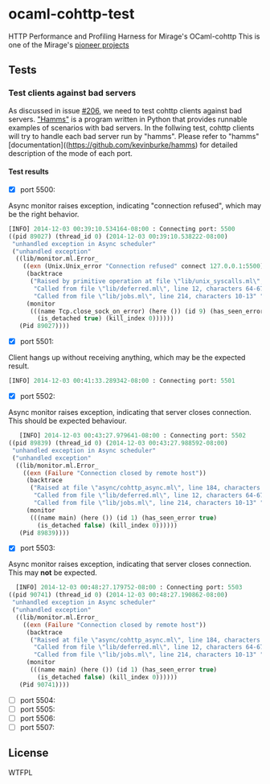ocaml-cohttp-test
=================

HTTP Performance and Profiling Harness for Mirage's OCaml-cohttp
This is one of the Mirage's [pioneer projects](https://github.com/mirage/mirage-www/wiki/Pioneer-Projects)

## Tests

### Test clients against bad servers

As discussed in issue [#206](https://github.com/mirage/ocaml-cohttp/issues/206), we
need to test cohttp clients against bad servers. ["Hamms"](https://github.com/kevinburke/hamms)
is a program written in Python that provides runnable examples of scenarios
with bad servers. In the follwing test, cohttp clients will try to
handle each bad server run by "hamms". Please refer to "hamms" [documentation]((https://github.com/kevinburke/hamms)
for detailed description of the mode of each port.

#### Test results

- [x] port 5500:

Async monitor raises exception, indicating "connection refused", which may be the right behavior.

````OCaml
[INFO] 2014-12-03 00:39:10.534164-08:00 : Connecting port: 5500
((pid 89027) (thread_id 0) (2014-12-03 00:39:10.538222-08:00)
 "unhandled exception in Async scheduler"
 ("unhandled exception"
  ((lib/monitor.ml.Error_
    ((exn (Unix.Unix_error "Connection refused" connect 127.0.0.1:5500))
     (backtrace
      ("Raised by primitive operation at file \"lib/unix_syscalls.ml\", line 851, characters 12-69"
       "Called from file \"lib/deferred.ml\", line 12, characters 64-67"
       "Called from file \"lib/jobs.ml\", line 214, characters 10-13" ""))
     (monitor
      (((name Tcp.close_sock_on_error) (here ()) (id 9) (has_seen_error true)
        (is_detached true) (kill_index 0))))))
   (Pid 89027))))
````

- [x] port 5501:

Client hangs up without receiving anything, which may be the expected result.

````OCaml
[INFO] 2014-12-03 00:41:33.289342-08:00 : Connecting port: 5501
````

- [x] port 5502:

Async monitor raises exception, indicating that server closes connection.
This should be expected behaviour.

````OCaml
   [INFO] 2014-12-03 00:43:27.979641-08:00 : Connecting port: 5502
((pid 89839) (thread_id 0) (2014-12-03 00:43:27.988592-08:00)
 "unhandled exception in Async scheduler"
 ("unhandled exception"
  ((lib/monitor.ml.Error_
    ((exn (Failure "Connection closed by remote host"))
     (backtrace
      ("Raised at file \"async/cohttp_async.ml\", line 184, characters 21-63"
       "Called from file \"lib/deferred.ml\", line 12, characters 64-67"
       "Called from file \"lib/jobs.ml\", line 214, characters 10-13" ""))
     (monitor
      (((name main) (here ()) (id 1) (has_seen_error true)
        (is_detached false) (kill_index 0))))))
   (Pid 89839))))
````

- [x] port 5503:

Async monitor raises exception, indicating that
server closes connection. This may **not** be expected.

````OCaml
  [INFO] 2014-12-03 00:48:27.179752-08:00 : Connecting port: 5503
((pid 90741) (thread_id 0) (2014-12-03 00:48:27.190862-08:00)
 "unhandled exception in Async scheduler"
 ("unhandled exception"
  ((lib/monitor.ml.Error_
    ((exn (Failure "Connection closed by remote host"))
     (backtrace
      ("Raised at file \"async/cohttp_async.ml\", line 184, characters 21-63"
       "Called from file \"lib/deferred.ml\", line 12, characters 64-67"
       "Called from file \"lib/jobs.ml\", line 214, characters 10-13" ""))
     (monitor
      (((name main) (here ()) (id 1) (has_seen_error true)
        (is_detached false) (kill_index 0))))))
   (Pid 90741))))
````
- [ ] port 5504:
- [ ] port 5505:
- [ ] port 5506:
- [ ] port 5507:

## License
WTFPL
